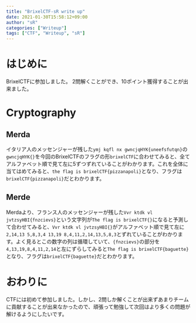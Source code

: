 ```yaml
---
title: "BrixelCTF-sR write up"
date: 2021-01-30T15:58:12+09:00
author: "sR"
categories: ["Writeup"]
tags: ["CTF", "Writeup", "sR"]
---
```

# はじめに
BrixelCTFに参加しました。
2問解くことができ、10ポイント獲得することが出来ました。
<!--more-->
# Cryptography
## Merda
イタリア人のメッセンジャーが残した```ymj kqfl nx gwncjqHYK{uneefsfutqn}```の```gwncjqHYK{}```を今回のBrixelCTFのフラグの形```brixelCTF```に合わせてみると、全てアルファベット順で見て左に5ずつずれていることがわかります。これを全体に当てはめてみると、```the flag is brixelCTF{pizzanapoli}```となり、フラグは```brixelCTF{pizzanapoli}```だとわかります。

## Merde
Merdaより、フランス人のメッセンジャーが残した```Vvr ktdk vl jvtzsyHBI{fnzcievs}```という文字列が```The flag is brixelCTF{}```になると予測して合わせてみると、```Vvr ktdk vl jvtzsyHBI{}```がアルファベット順で見て左に```2,14,13 5,8,3,4 13,19 8,4,11,2,14,13,5,8,3```とずれていることがわかります。よく見るとこの数字の列は循環していて、```{fnzcievs}```の部分を```4,13,19,8,4,11,2,14```と左にずらしてみると```The flag is brixelCTF{baguette}```となり、フラグは```brixelCTF{baguette}```だとわかります。

# おわりに
CTFには初めて参加しました。しかし、2問しか解くことが出来ずあまりチームに貢献することが出来なかったので、頑張って勉強して次回はより多くの問題が解けるようにしたいです。

